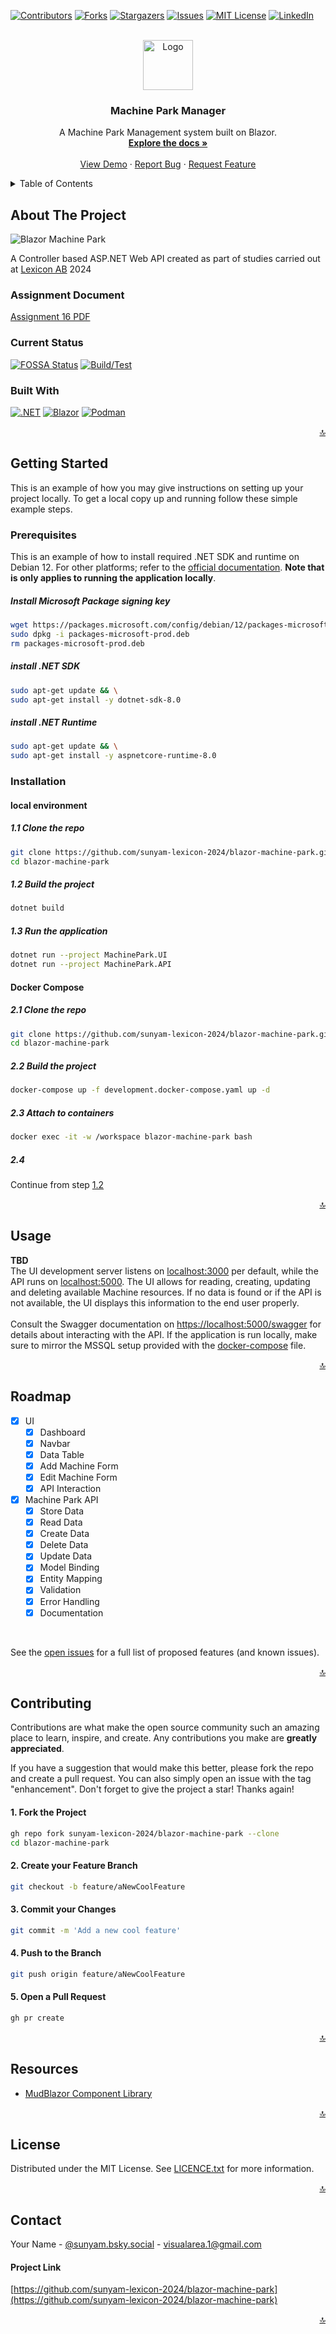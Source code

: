 <a name="readme-top"></a>

[![Contributors][contributors-shield]][contributors-url]
[![Forks][forks-shield]][forks-url]
[![Stargazers][stars-shield]][stars-url]
[![Issues][issues-shield]][issues-url]
[![MIT License][license-shield]][license-url]
[![LinkedIn][linkedin-shield]][linkedin-url]



<!-- PROJECT LOGO -->
<br />
<div align="center">
  <a href="https://github.com/sunyam-lexicon-2024/blazor-machine-park">
    <img src=".docs/images/logo.png" alt="Logo" width="80" height="80">
  </a>

<h3 align="center">Machine Park Manager</h3>

  <p align="center">
    A Machine Park Management system built on Blazor.
    <br />
    <a href="https://github.com/sunyam-lexicon-2024/blazor-machine-park"><strong>Explore the docs »</strong></a>
    <br />
    <br />
    <a href="https://github.com/sunyam-lexicon-2024/blazor-machine-park">View Demo</a>
    ·
    <a href="https://github.com/sunyam-lexicon-2024/blazor-machine-park/issues/new?labels=bug&template=bug-report---.md">Report Bug</a>
    ·
    <a href="https://github.com/sunyam-lexicon-2024/blazor-machine-park/issues/new?labels=enhancement&template=feature-request---.md">Request Feature</a>
  </p>
</div>



<!-- TABLE OF CONTENTS -->
<details>
  <summary>Table of Contents</summary>
  <ol>
    <li>
      <a href="#about-the-project">About The Project</a>
      <ul>
        <li><a href="#assignment-document">Assignment Document</a></li>
        <li><a href="#current-status">Currens Status</a></li>
        <li><a href="#built-with">Built With</a></li>
      </ul>
    </li>
    <li>
      <a href="#getting-started">Getting Started</a>
      <ul>
        <li><a href="#prerequisites">Prerequisites</a></li>
        <li><a href="#installation">Installation</a></li>
      </ul>
    </li>
    <li><a href="#usage">Usage</a></li>
    <li><a href="#roadmap">Roadmap</a></li>
    <li><a href="#contributing">Contributing</a></li>
    <li><a href="#license">License</a></li>
    <li><a href="#contact">Contact</a></li>
    <li><a href="#acknowledgments">Acknowledgments</a></li>
  </ol>
</details>



<!-- ABOUT THE PROJECT -->
## About The Project

![![Blazor Machine Park][product-screenshot]](.docs/images/screenshot.png)

A Controller based ASP.NET Web API created as part of studies carried out at [Lexicon AB](https://lexicon.se) 2024



### Assignment Document

[Assignment 16 PDF](.docs/pdf/assignment-16.pdf)



### Current Status

[![FOSSA Status](https://app.fossa.com/api/projects/custom%2B45338%2Fgithub.com%2FSunyam-Lexicon-2024%2Ftournament-api.svg?type=shield&issueType=license)](https://app.fossa.com/projects/custom%2B45338%2Fgithub.com%2FSunyam-Lexicon-2024%2Ftournament-api?ref=badge_shield&issueType=license)
[![Build/Test](https://github.com/Sunyam-Lexicon-2024/blazor-machine-park/actions/workflows/build_test.yml/badge.svg)](https://github.com/Sunyam-Lexicon-2024/blazor-machine-park/actions/workflows/build_test.yml)



### Built With

[![.NET][.NET]][.NET-url]
[![Blazor][Blazor]][Blazor-url]
[![Podman][Podman]][Podman-url]

<p align="right"><a href="#readme-top">🔝</a></p>



<!-- GETTING STARTED -->
## Getting Started

This is an example of how you may give instructions on setting up your project locally.
To get a local copy up and running follow these simple example steps.

### Prerequisites

This is an example of how to install required .NET SDK and runtime on Debian 12. For other platforms; refer to the [official documentation](https://learn.microsoft.com/en-us/dotnet/core/install/).
**Note that is only applies to running the application locally**.

##### Install Microsoft Package signing key
  ```sh
  wget https://packages.microsoft.com/config/debian/12/packages-microsoft-prod.deb -O packages-microsoft-prod.deb
  sudo dpkg -i packages-microsoft-prod.deb
  rm packages-microsoft-prod.deb
  ```
##### install .NET SDK
  ```sh
  sudo apt-get update && \
  sudo apt-get install -y dotnet-sdk-8.0
  ```
##### install .NET Runtime
  ```sh
  sudo apt-get update && \
  sudo apt-get install -y aspnetcore-runtime-8.0
  ```

### Installation

#### local environment

##### 1.1 Clone the repo
   ```sh
   git clone https://github.com/sunyam-lexicon-2024/blazor-machine-park.git
   cd blazor-machine-park
   ```
##### 1.2 Build the project
   ```sh
   dotnet build
   ```
##### 1.3 Run the application
   ```sh
   dotnet run --project MachinePark.UI
   dotnet run --project MachinePark.API
   ```

#### Docker Compose

##### 2.1 Clone the repo
   ```sh
   git clone https://github.com/sunyam-lexicon-2024/blazor-machine-park.git
   cd blazor-machine-park
   ```
##### 2.2 Build the project
   ```sh
   docker-compose up -f development.docker-compose.yaml up -d
   ```
##### 2.3 Attach to containers
```sh
docker exec -it -w /workspace blazor-machine-park bash
```
##### 2.4
Continue from step [1.2](#12-build-the-project)

<p align="right"><a href="#readme-top">🔝</a></p>



<!-- USAGE EXAMPLES -->
## Usage

**TBD**
<br>
The UI development server listens on [localhost:3000](http://localhost:3000) per default, while the API runs on [localhost:5000](http://localhost:5000).
The UI allows for reading, creating, updating and deleting available Machine resources. 
If no data is found or if the API is not available, the UI displays this information to the end user properly.
<br>
<br>
Consult the Swagger documentation on [https://localhost:5000/swagger](https://localhost:5000/swagger) for details about interacting with the API.
If the application is run locally, make sure to mirror the MSSQL setup provided with the [docker-compose](development.docker-compose.yaml) file.




<p align="right"><a href="#readme-top">🔝</a></p>



<!-- ROADMAP -->
## Roadmap

- [x] UI
  - [x] Dashboard
  - [x] Navbar
  - [x] Data Table
  - [x] Add Machine Form
  - [x] Edit Machine Form
  - [x] API Interaction
- [x] Machine Park API
  - [x] Store Data
  - [x] Read Data
  - [x] Create Data
  - [x] Delete Data
  - [x] Update Data
  - [x] Model Binding
  - [x] Entity Mapping
  - [x] Validation
  - [x] Error Handling
  - [x] Documentation

<br>

See the [open issues](https://github.com/sunyam-lexicon-2024/blazor-machine-park/issues) for a full list of proposed features (and known issues).

<p align="right"><a href="#readme-top">🔝</a></p>



<!-- CONTRIBUTING -->
## Contributing

Contributions are what make the open source community such an amazing place to learn, inspire, and create. Any contributions you make are **greatly appreciated**.

If you have a suggestion that would make this better, please fork the repo and create a pull request. You can also simply open an issue with the tag "enhancement".
Don't forget to give the project a star! Thanks again!

#### 1. Fork the Project
```sh
gh repo fork sunyam-lexicon-2024/blazor-machine-park --clone
cd blazor-machine-park
```
#### 2. Create your Feature Branch 
```sh
git checkout -b feature/aNewCoolFeature
```
#### 3. Commit your Changes 
```sh
git commit -m 'Add a new cool feature'
```
#### 4. Push to the Branch 
```sh
git push origin feature/aNewCoolFeature
```
#### 5. Open a Pull Request
```sh
gh pr create 
```

<p align="right"><a href="#readme-top">🔝</a></p>



<!-- RESOURCES -->
## Resources

- [MudBlazor Component Library](https://mudblazor.com/)

<p align="right"><a href="#readme-top">🔝</a></p>


<!-- LICENSE -->
## License

Distributed under the MIT License. See [LICENCE.txt](LICENCE.txt) for more information.

<p align="right"><a href="#readme-top">🔝</a></p>



<!-- CONTACT -->
## Contact

Your Name - [@sunyam.bsky.social](https://bsky.app/profile/sunyam.bsky.social) - [visualarea.1@gmail.com](mailto:visualarea.1@gmail.com)

#### Project Link
[https://github.com/sunyam-lexicon-2024/blazor-machine-park](https://github.com/sunyam-lexicon-2024/blazor-machine-park)

<p align="right"><a href="#readme-top">🔝</a></p>

<!-- MARKDOWN LINKS & IMAGES -->
[contributors-shield]: https://img.shields.io/github/contributors/sunyam-lexicon-2024/blazor-machine-park.svg?style=for-the-badge
[contributors-url]: https://github.com/sunyam-lexicon-2024/blazor-machine-park/graphs/contributors
[forks-shield]: https://img.shields.io/github/forks/sunyam-lexicon-2024/blazor-machine-park?style=for-the-badge
[forks-url]: https://github.com/sunyam-lexicon-2024/blazor-machine-park/network/members
[stars-shield]: https://img.shields.io/github/stars/sunyam-lexicon-2024/blazor-machine-park.svg?style=for-the-badge
[stars-url]: https://github.com/sunyam-lexicon-2024/blazor-machine-park/stargazers
[issues-shield]: https://img.shields.io/github/issues/sunyam-lexicon-2024/blazor-machine-park.svg?style=for-the-badge
[issues-url]: https://github.com/sunyam-lexicon-2024/blazor-machine-park/issues
[license-shield]: https://img.shields.io/github/license/sunyam-lexicon-2024/blazor-machine-park.svg?style=for-the-badge
[license-url]: https://github.com/sunyam-lexicon-2024/blazor-machine-park/blob/main/LICENSE.txt
[linkedin-shield]: https://img.shields.io/badge/-LinkedIn-black.svg?style=for-the-badge&logo=linkedin&colorB=555
[linkedin-url]: https://linkedin.com/in/carl-sandberg-01070a2b6/
[product-screenshot]: .docs/images/screenshot.png
[.NET]: https://img.shields.io/badge/.NET-5C2D91?style=for-the-badge&logo=.net&logoColor=white
[.NET-url]: https://dotnet.microsoft.com/
[Podman]: https://img.shields.io/badge/podman-000000?style=for-the-badge&logo=podman&logoColor=white&logoSize=large&color=892CA0
[Podman-url]:https://podman.io
[Blazor]: https://img.shields.io/badge/blazor-512BD4?style=for-the-badge&logo=blazor
[Blazor-url]:https://dotnet.microsoft.com/en-us/apps/aspnet/web-apps/blazor
